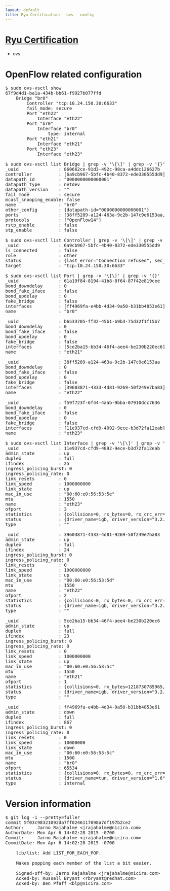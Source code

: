 ```yaml
---
layout: default
title: Ryu Certification - ovs - config
---
```

# [Ryu Certification](http://osrg.github.io/ryu/certification.html)
* ovs 

# OpenFlow related configuration
<pre>
$ sudo ovs-vsctl show
67f9d4d1-ba1a-434b-bb61-f9927b077ffd
    Bridge "br0"
        Controller "tcp:10.24.150.30:6633"
        fail_mode: secure
        Port "eth22"
            Interface "eth22"
        Port "br0"
            Interface "br0"
                type: internal
        Port "eth21"
            Interface "eth21"
        Port "eth23"
            Interface "eth23"

$ sudo ovs-vsctl list Bridge | grep -v '\[\]' | grep -v '{}'
_uuid               : 860662ce-91d3-492c-98ca-a4ddc126627b
controller          : [6a9cb967-5bfc-4b40-8372-ede330555dd9]
datapath_id         : "0000000000000001"
datapath_type       : netdev
datapath_version    : "<built-in>"
fail_mode           : secure
mcast_snooping_enable: false
name                : "br0"
other_config        : {datapath-id="0000000000000001"}
ports               : [38ff5289-a124-463a-9c2b-147c9e6153aa, 61a19f84-8194-41b8-8f64-87f42e819cee, b6533705-ff32-45b1-b9b3-75d32f1f15b7, f59f723f-6f44-4aab-9bba-07910dcc7636]
protocols           : ["OpenFlow14"]
rstp_enable         : false
stp_enable          : false

$ sudo ovs-vsctl list Controller | grep -v '\[\]' | grep -v '{}'
_uuid               : 6a9cb967-5bfc-4b40-8372-ede330555dd9
is_connected        : false
role                : other
status              : {last_error="Connection refused", sec_since_connect="647", sec_since_disconnect="2", state=BACKOFF}
target              : "tcp:10.24.150.30:6633"

$ sudo ovs-vsctl list Port | grep -v '\[\]' | grep -v '{}'
_uuid               : 61a19f84-8194-41b8-8f64-87f42e819cee
bond_downdelay      : 0
bond_fake_iface     : false
bond_updelay        : 0
fake_bridge         : false
interfaces          : [ff4969fa-e4bb-4d34-9a50-b31bb4853e61]
name                : "br0"

_uuid               : b6533705-ff32-45b1-b9b3-75d32f1f15b7
bond_downdelay      : 0
bond_fake_iface     : false
bond_updelay        : 0
fake_bridge         : false
interfaces          : [5ce2ba15-bb34-46f4-aee4-be230b220ec6]
name                : "eth21"

_uuid               : 38ff5289-a124-463a-9c2b-147c9e6153aa
bond_downdelay      : 0
bond_fake_iface     : false
bond_updelay        : 0
fake_bridge         : false
interfaces          : [39603871-4333-4d81-9269-50f249e7ba83]
name                : "eth22"

_uuid               : f59f723f-6f44-4aab-9bba-07910dcc7636
bond_downdelay      : 0
bond_fake_iface     : false
bond_updelay        : 0
fake_bridge         : false
interfaces          : [11e937cd-cfd9-4092-9ece-b3d72fa12eab]
name                : "eth23"

$ sudo ovs-vsctl list Interface | grep -v '\[\]' | grep -v '{}'
_uuid               : 11e937cd-cfd9-4092-9ece-b3d72fa12eab
admin_state         : up
duplex              : full
ifindex             : 25
ingress_policing_burst: 0
ingress_policing_rate: 0
link_resets         : 0
link_speed          : 1000000000
link_state          : up
mac_in_use          : "00:60:e0:56:53:5e"
mtu                 : 1550
name                : "eth23"
ofport              : 3
statistics          : {collisions=0, rx_bytes=0, rx_crc_err=0, rx_dropped=0, rx_errors=0, rx_frame_err=0, rx_over_err=0, rx_packets=0, tx_bytes=39745920000, tx_dropped=0, tx_errors=0, tx_packets=26497280}
status              : {driver_name=igb, driver_version="3.2.10-k", firmware_version="2.10-9"}
type                : ""

_uuid               : 39603871-4333-4d81-9269-50f249e7ba83
admin_state         : up
duplex              : full
ifindex             : 24
ingress_policing_burst: 0
ingress_policing_rate: 0
link_resets         : 0
link_speed          : 1000000000
link_state          : up
mac_in_use          : "00:60:e0:56:53:5d"
mtu                 : 1550
name                : "eth22"
ofport              : 2
statistics          : {collisions=0, rx_bytes=0, rx_crc_err=0, rx_dropped=0, rx_errors=0, rx_frame_err=0, rx_over_err=0, rx_packets=0, tx_bytes=619901410881, tx_dropped=0, tx_errors=0, tx_packets=413427046}
status              : {driver_name=igb, driver_version="3.2.10-k", firmware_version="2.10-9"}
type                : ""

_uuid               : 5ce2ba15-bb34-46f4-aee4-be230b220ec6
admin_state         : up
duplex              : full
ifindex             : 23
ingress_policing_burst: 0
ingress_policing_rate: 0
link_resets         : 0
link_speed          : 1000000000
link_state          : up
mac_in_use          : "00:60:e0:56:53:5c"
mtu                 : 1550
name                : "eth21"
ofport              : 1
statistics          : {collisions=0, rx_bytes=1218730785965, rx_crc_err=0, rx_dropped=0, rx_errors=0, rx_frame_err=0, rx_over_err=0, rx_packets=812849745, tx_bytes=0, tx_dropped=0, tx_errors=0, tx_packets=0}
status              : {driver_name=igb, driver_version="3.2.10-k", firmware_version="2.10-9"}
type                : ""

_uuid               : ff4969fa-e4bb-4d34-9a50-b31bb4853e61
admin_state         : down
duplex              : full
ifindex             : 867
ingress_policing_burst: 0
ingress_policing_rate: 0
link_resets         : 0
link_speed          : 10000000
link_state          : down
mac_in_use          : "00:60:e0:56:53:5c"
mtu                 : 1500
name                : "br0"
ofport              : 65534
statistics          : {collisions=0, rx_bytes=0, rx_crc_err=0, rx_dropped=0, rx_errors=0, rx_frame_err=0, rx_over_err=0, rx_packets=0, tx_bytes=0, tx_dropped=0, tx_errors=0, tx_packets=0}
status              : {driver_name=tun, driver_version="1.6", firmware_version="N/A"}
type                : internal
</pre>

# Version information
<pre>
$ git log -1 --pretty=fuller
commit 5f03c98321092da7ff0246117098a7df197b2ce2
Author:     Jarno Rajahalme &lt;jrajahalme@nicira.com&gt;
AuthorDate: Mon Apr 6 14:02:28 2015 -0700
Commit:     Jarno Rajahalme &lt;jrajahalme@nicira.com&gt;
CommitDate: Mon Apr 6 14:02:28 2015 -0700

    lib/list: Add LIST_FOR_EACH_POP.
    
    Makes popping each member of the list a bit easier.
    
    Signed-off-by: Jarno Rajahalme &lt;jrajahalme@nicira.com&gt;
    Acked-by: Russell Bryant &lt;rbryant@redhat.com&gt;
    Acked-by: Ben Pfaff &lt;blp@nicira.com&gt;
</pre>
